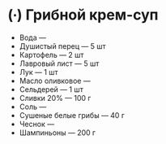 # (∙) Грибной крем-суп

* Вода —
* Душистый перец — 5 шт
* Картофель — 2 шт
* Лавровый лист — 5 шт
* Лук — 1 шт
* Масло оливковое —
* Сельдерей — 1 шт
* Сливки 20% — 100 г
* Соль —
* Сушеные белые грибы — 40 г
* Чеснок —
* Шампиньоны — 200 г
